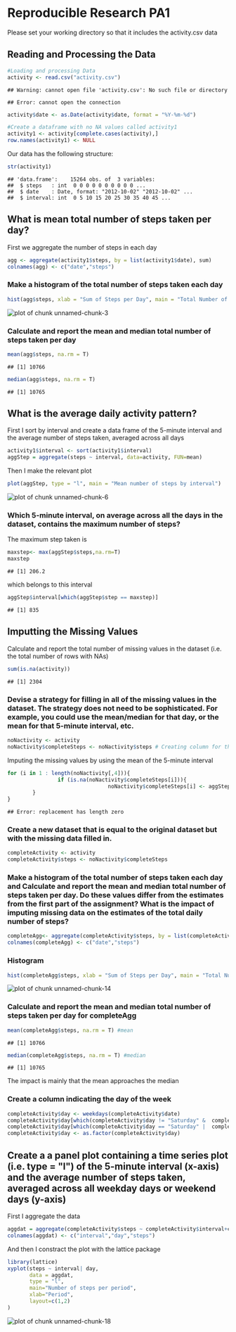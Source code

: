 Reproducible Research PA1
=========================

Please set your working directory so that it includes the activity.csv data

## Reading and Processing the Data

```r
#Loading and processing Data
activity <- read.csv("activity.csv")
```

```
## Warning: cannot open file 'activity.csv': No such file or directory
```

```
## Error: cannot open the connection
```

```r
activity$date <- as.Date(activity$date, format = "%Y-%m-%d")

#Create a dataframe with no NA values called activity1
activity1 <- activity[complete.cases(activity),]
row.names(activity1) <- NULL 
```

Our data has the following structure:

```r
str(activity1)
```

```
## 'data.frame':	15264 obs. of  3 variables:
##  $ steps   : int  0 0 0 0 0 0 0 0 0 0 ...
##  $ date    : Date, format: "2012-10-02" "2012-10-02" ...
##  $ interval: int  0 5 10 15 20 25 30 35 40 45 ...
```

## What is mean total number of steps taken per day?

First we aggregate the number of steps in each day

```r
agg <- aggregate(activity1$steps, by = list(activity1$date), sum)
colnames(agg) <- c("date","steps")
```

### Make a histogram of the total number of steps taken each day

```r
hist(agg$steps, xlab = "Sum of Steps per Day", main = "Total Number of Steps taken each Day", col = "red")
```

![plot of chunk unnamed-chunk-3](figure/unnamed-chunk-3.png) 

### Calculate and report the mean and median total number of steps taken per day

```r
mean(agg$steps, na.rm = T) 
```

```
## [1] 10766
```

```r
median(agg$steps, na.rm = T) 
```

```
## [1] 10765
```

## What is the average daily activity pattern?

First I sort by interval and create a data frame of the 5-minute interval  and the average number of steps taken, averaged across all days


```r
activity1$interval <- sort(activity1$interval)
aggStep = aggregate(steps ~ interval, data=activity, FUN=mean)
```

Then I make the relevant plot

```r
plot(aggStep, type = "l", main = "Mean number of steps by interval")
```

![plot of chunk unnamed-chunk-6](figure/unnamed-chunk-6.png) 

### Which 5-minute interval, on average across all the days in the dataset, contains the maximum number of steps?
The maximum step taken is

```r
maxstep<- max(aggStep$steps,na.rm=T) 
maxstep
```

```
## [1] 206.2
```
which belongs to this interval

```r
aggStep$interval[which(aggStep$step == maxstep)] 
```

```
## [1] 835
```

## Imputting the Missing Values

Calculate and report the total number of missing values in the dataset (i.e. the total number of rows with NAs)

```r
sum(is.na(activity))
```

```
## [1] 2304
```
### Devise a strategy for filling in all of the missing values in the dataset. The strategy does not need to be sophisticated. For example, you could use the mean/median for that day, or the mean for that 5-minute interval, etc.


```r
noNactivity <- activity
noNactivity$completeSteps <- noNactivity$steps # Creating column for the imputed values
```

Imputing the missing values by using the mean of the 5-minute interval

```r
for (i in 1 : length(noNactivity[,4])){   
                if (is.na(noNactivity$completeSteps[i])){
                                noNactivity$completeSteps[i] <- aggStep$Steps[which(aggStep$Interval == noNactivity$interval[i])]                                               
        }
}
```

```
## Error: replacement has length zero
```

### Create a new dataset that is equal to the original dataset but with the missing data filled in.

```r
completeActivity <- activity
completeActivity$steps <- noNactivity$completeSteps
```

### Make a histogram of the total number of steps taken each day and Calculate and report the mean and median total number of steps taken per day. Do these values differ from the estimates from the first part of the assignment? What is the impact of imputing missing data on the estimates of the total daily number of steps?


```r
completeAgg<- aggregate(completeActivity$steps, by = list(completeActivity$date), sum)
colnames(completeAgg) <- c("date","steps")
```
### Histogram

```r
hist(completeAgg$steps, xlab = "Sum of Steps per Day", main = "Total Number of Steps taken each Day", col = "green")
```

![plot of chunk unnamed-chunk-14](figure/unnamed-chunk-14.png) 

### Calculate and report the mean and median total number of steps taken per day for completeAgg

```r
mean(completeAgg$steps, na.rm = T) #mean
```

```
## [1] 10766
```

```r
median(completeAgg$steps, na.rm = T) #median
```

```
## [1] 10765
```

The impact is mainly that the mean approaches the median

### Create a column indicating the day of the week


```r
completeActivity$day <- weekdays(completeActivity$date)
completeActivity$day[which(completeActivity$day != "Saturday" &  completeActivity$day != "Sunday")] <- "Weekday" 
completeActivity$day[which(completeActivity$day == "Saturday" |  completeActivity$day == "Sunday")] <- "Weekend" 
completeActivity$day <- as.factor(completeActivity$day)
```

## Create a a panel plot containing a time series plot (i.e. type = "l") of the 5-minute interval (x-axis) and the average number of steps taken, averaged across all weekday days or weekend days (y-axis)

First I aggregate the data


```r
aggdat = aggregate(completeActivity$steps ~ completeActivity$interval+completeActivity$day, data=completeActivity, FUN=mean)
colnames(aggdat) <- c("interval","day","steps")
```

And then I constract the plot with the lattice package


```r
library(lattice)
xyplot(steps ~ interval| day, 
       data = aggdat,
       type = "l",
       main="Number of steps per period",
       xlab="Period", 
       layout=c(1,2)
)
```

![plot of chunk unnamed-chunk-18](figure/unnamed-chunk-18.png) 




